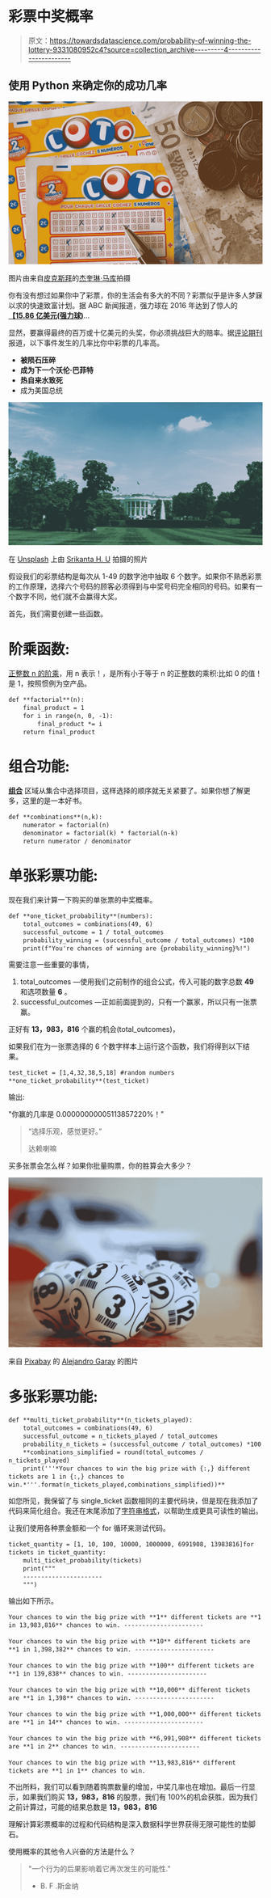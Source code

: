 # 彩票中奖概率

> 原文：<https://towardsdatascience.com/probability-of-winning-the-lottery-9331080952c4?source=collection_archive---------4----------------------->

## 使用 Python 来确定你的成功几率

![](img/64a10d7fe78302687f6fece52c9ee058.png)

图片由来自[皮克斯拜](https://pixabay.com/?utm_source=link-attribution&utm_medium=referral&utm_campaign=image&utm_content=1363219)的[杰奎琳·马库](https://pixabay.com/users/jackmac34-483877/?utm_source=link-attribution&utm_medium=referral&utm_campaign=image&utm_content=1363219)拍摄

你有没有想过如果你中了彩票，你的生活会有多大的不同？彩票似乎是许多人梦寐以求的快速致富计划。据 ABC 新闻报道，强力球在 2016 年达到了惊人的[**【15.86 亿美元(强力球)**](https://abc7news.com/society/10-largest-lottery-jackpots-in-history/2317638/)…

显然，要赢得最终的百万或十亿美元的头奖，你必须挑战巨大的赔率。据[评论期刊](https://www.reviewjournal.com/business/20-things-more-likely-to-happen-to-you-than-winning-the-lottery/)报道，以下事件发生的几率比你中彩票的几率高。

*   **被陨石压碎**
*   **成为下一个沃伦·巴菲特**
*   **热自来水致死**
*   成为美国总统

![](img/6042fd6c7f290bcd3e0a0ceb38eda7e3.png)

在 [Unsplash](https://unsplash.com?utm_source=medium&utm_medium=referral) 上由 [Srikanta H. U](https://unsplash.com/@srikanta?utm_source=medium&utm_medium=referral) 拍摄的照片

假设我们的彩票结构是每次从 1-49 的数字池中抽取 6 个数字。如果你不熟悉彩票的工作原理，选择六个号码的顾客必须得到与中奖号码完全相同的号码。如果有一个数字不同，他们就不会赢得大奖。

首先，我们需要创建一些函数。

# 阶乘函数:

[正整数 n 的阶乘](https://en.wikipedia.org/wiki/Factorial)，用 n 表示！，是所有小于等于 n 的正整数的乘积:比如 0 的值！是 1，按照惯例为空产品。

```
def **factorial**(n):
    final_product = 1
    for i in range(n, 0, -1):
        final_product *= i
    return final_product
```

# 组合功能:

[**组合**](https://en.wikipedia.org/wiki/Combination) 区域从集合中选择项目，这样选择的顺序就无关紧要了。如果你想了解更多，这里的是一本好书。

```
def **combinations**(n,k):
    numerator = factorial(n)
    denominator = factorial(k) * factorial(n-k)
    return numerator / denominator
```

# 单张彩票功能:

现在我们来计算一下购买的单张票的中奖概率。

```
def **one_ticket_probability**(numbers):
    total_outcomes = combinations(49, 6) 
    successful_outcome = 1 / total_outcomes 
    probability_winning = (successful_outcome / total_outcomes) *100
    print(f"You're chances of winning are {probability_winning}%!")
```

需要注意一些重要的事情，

1.  total_outcomes —使用我们之前制作的组合公式，传入可能的数字总数 **49** 和选项数量 **6** 。
2.  successful_outcomes —正如前面提到的，只有一个赢家，所以只有一张票赢。

正好有 **13，983，816** 个赢的机会(total_outcomes)，

如果我们在为一张票选择的 6 个数字样本上运行这个函数，我们将得到以下结果。

```
test_ticket = [1,4,32,38,5,18] #random numbers
**one_ticket_probability**(test_ticket)
```

输出:

"你赢的几率是 0.00000000005113857220%！"

> “选择乐观，感觉更好。”
> 
> 达赖喇嘛

买多张票会怎么样？如果你批量购票，你的胜算会大多少？

![](img/061132133c6819bfd2722e76864ecf07.png)

来自 [Pixabay](https://pixabay.com/?utm_source=link-attribution&utm_medium=referral&utm_campaign=image&utm_content=3846567) 的 [Alejandro Garay](https://pixabay.com/users/ChiniGaray-10612456/?utm_source=link-attribution&utm_medium=referral&utm_campaign=image&utm_content=3846567) 的图片

# 多张彩票功能:

```
def **multi_ticket_probability**(n_tickets_played):
    total_outcomes = combinations(49, 6)
    successful_outcome = n_tickets_played / total_outcomes
    probability_n_tickets = (successful_outcome / total_outcomes) *100
    **combinations_simplified = round(total_outcomes / n_tickets_played)   
    print('''*Your chances to win the big prize with {:,} different tickets are 1 in {:,} chances to win.*'''.format(n_tickets_played,combinations_simplified))**
```

如您所见，我保留了与 single_ticket 函数相同的主要代码块，但是现在我添加了代码来简化组合。我还在末尾添加了[字符串格式](https://www.learnpython.org/en/String_Formatting)，以帮助生成更具可读性的输出。

让我们使用各种票金额和一个 for 循环来测试代码。

```
ticket_quantity = [1, 10, 100, 10000, 1000000, 6991908, 13983816]for tickets in ticket_quantity:
    multi_ticket_probability(tickets)
    print("""
    ----------------------
    """)
```

输出如下所示。

```
Your chances to win the big prize with **1** different tickets are **1 in 13,983,816** chances to win. ----------------------

Your chances to win the big prize with **10** different tickets are **1 in 1,398,382** chances to win. ----------------------

Your chances to win the big prize with **100** different tickets are **1 in 139,838** chances to win. ----------------------

Your chances to win the big prize with **10,000** different tickets are **1 in 1,398** chances to win. ----------------------

Your chances to win the big prize with **1,000,000** different tickets are **1 in 14** chances to win. ----------------------

Your chances to win the big prize with **6,991,908** different tickets are **1 in 2** chances to win. ----------------------

Your chances to win the big prize with **13,983,816** different tickets are **1 in 1** chances to win.
```

不出所料，我们可以看到随着购票数量的增加，中奖几率也在增加。最后一行显示，如果我们购买 **13，983，816** 的股票，我们有 100%的机会获胜，因为我们之前计算过，可能的结果总数是 **13，983，816**

理解计算彩票概率的过程和代码结构是深入数据科学世界获得无限可能性的垫脚石。

使用概率的其他令人兴奋的方法是什么？

> "一个行为的后果影响着它再次发生的可能性."
> 
> - B. F .斯金纳